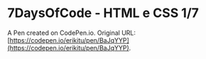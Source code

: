 # 7DaysOfCode - HTML e CSS 1/7

A Pen created on CodePen.io. Original URL: [https://codepen.io/erikitu/pen/BaJqYYP](https://codepen.io/erikitu/pen/BaJqYYP).


